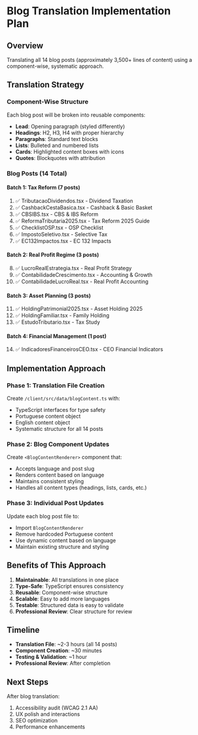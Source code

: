 # Blog Translation Implementation Plan

## Overview
Translating all 14 blog posts (approximately 3,500+ lines of content) using a component-wise, systematic approach.

## Translation Strategy

### Component-Wise Structure
Each blog post will be broken into reusable components:
- **Lead**: Opening paragraph (styled differently)
- **Headings**: H2, H3, H4 with proper hierarchy
- **Paragraphs**: Standard text blocks
- **Lists**: Bulleted and numbered lists
- **Cards**: Highlighted content boxes with icons
- **Quotes**: Blockquotes with attribution

### Blog Posts (14 Total)

#### Batch 1: Tax Reform (7 posts)
1. ✅ TributacaoDividendos.tsx - Dividend Taxation
2. ✅ CashbackCestaBasica.tsx - Cashback & Basic Basket
3. ✅ CBSIBS.tsx - CBS & IBS Reform
4. ✅ ReformaTributaria2025.tsx - Tax Reform 2025 Guide
5. ✅ ChecklistOSP.tsx - OSP Checklist
6. ✅ ImpostoSeletivo.tsx - Selective Tax
7. ✅ EC132Impactos.tsx - EC 132 Impacts

#### Batch 2: Real Profit Regime (3 posts)
8. ✅ LucroRealEstrategia.tsx - Real Profit Strategy
9. ✅ ContabilidadeCrescimento.tsx - Accounting & Growth
10. ✅ ContabilidadeLucroReal.tsx - Real Profit Accounting

#### Batch 3: Asset Planning (3 posts)
11. ✅ HoldingPatrimonial2025.tsx - Asset Holding 2025
12. ✅ HoldingFamiliar.tsx - Family Holding
13. ✅ EstudoTributario.tsx - Tax Study

#### Batch 4: Financial Management (1 post)
14. ✅ IndicadoresFinanceirosCEO.tsx - CEO Financial Indicators

## Implementation Approach

### Phase 1: Translation File Creation
Create `/client/src/data/blogContent.ts` with:
- TypeScript interfaces for type safety
- Portuguese content object
- English content object
- Systematic structure for all 14 posts

### Phase 2: Blog Component Updates
Create `<BlogContentRenderer>` component that:
- Accepts language and post slug
- Renders content based on language
- Maintains consistent styling
- Handles all content types (headings, lists, cards, etc.)

### Phase 3: Individual Post Updates
Update each blog post file to:
- Import `BlogContentRenderer`
- Remove hardcoded Portuguese content
- Use dynamic content based on language
- Maintain existing structure and styling

## Benefits of This Approach

1. **Maintainable**: All translations in one place
2. **Type-Safe**: TypeScript ensures consistency
3. **Reusable**: Component-wise structure
4. **Scalable**: Easy to add more languages
5. **Testable**: Structured data is easy to validate
6. **Professional Review**: Clear structure for review

## Timeline

- **Translation File**: ~2-3 hours (all 14 posts)
- **Component Creation**: ~30 minutes
- **Testing & Validation**: ~1 hour
- **Professional Review**: After completion

## Next Steps

After blog translation:
1. Accessibility audit (WCAG 2.1 AA)
2. UX polish and interactions
3. SEO optimization
4. Performance enhancements
